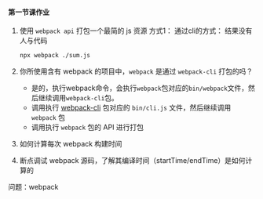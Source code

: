 #### 第一节课作业

1. 使用 `webpack api` 打包一个最简的 js 资源
方式1：
通过cli的方式：
结果没有人与代码
   ```bash
   npx webpack ./sum.js
   ```


2. 你所使用含有 webpack 的项目中，`webpack` 是通过 `webpack-cli` 打包的吗？
   - 是的，执行webpack命令，会执行`webpack`包对应的`bin/webpack`文件，然后继续调用`webpack-cli`包。
   - 调用执行 [webpack-cli](https://github.com/webpack/webpack-cli/tree/master/packages/webpack-cli) 包对应的 `bin/cli.js` 文件，然后继续调用 `webpack` 包
   - 调用执行 `webpack` 包的 API 进行打包
   
3. 如何计算每次 webpack 构建时间

4. 断点调试 webpack 源码，了解其编译时间（startTime/endTime）是如何计算的

问题：webpack